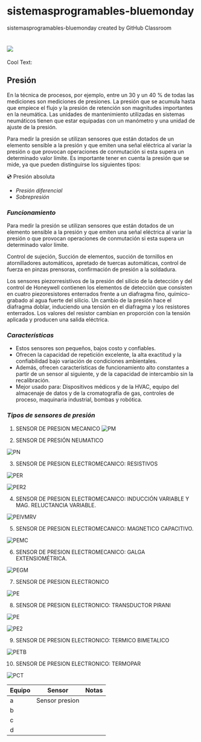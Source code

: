 # sistemasprogramables-bluemonday
sistemasprogramables-bluemonday created by GitHub Classroom


# ![](https://images.cooltext.com/5387872.gif)

<a href="http://cooltext.com" target="_top"><img src="https://cooltext.com/images/ct_pixel.gif" width="80" height="15" alt="Cool Text: Logo and Graphics Generator" border="0" /></a>


## Presión

 En la técnica de procesos, por ejemplo, entre un 30 y un 40 % de todas las mediciones son mediciones de presiones. La presión 
 que se acumula hasta que empiece el flujo y la presión de retención son magnitudes importantes en la neumática. Las unidades de 
 mantenimiento utilizadas en sistemas neumáticos tienen que estar equipadas con un manómetro y una unidad de ajuste de la presión.

Para medir la presión se utilizan sensores que están dotados de un elemento sensible a la presión y que emiten una señal eléctrica 
al variar la presión o que provocan operaciones de conmutación si esta supera un determinado valor límite. Es importante tener en 
cuenta la presión que se mide, ya que pueden distinguirse los siguientes tipos:

:cd: Presión absoluta
* *Presión diferencial* 
* *Sobrepresión* 

### *Funcionamiento*

Para medir la presión se utilizan sensores que están dotados de un elemento sensible a la presión y que emiten una señal eléctrica al variar la presión
o que provocan operaciones de conmutación si esta supera un determinado valor límite.

Control de sujeción, Succión de elementos, succión de tornillos en atornilladores automáticos, apretado de tuercas automáticas, control de fuerza en pinzas prensoras, confirmación de presión a la soldadura.

Los sensores piezorresistivos de la presión del silicio de la detección y del control de Honeywell contienen los elementos de detección que consisten 
en cuatro piezoresistores enterrados frente a un diafragma fino, químico-grabado al agua fuerte del silicio. Un cambio de la presión hace el diafragma 
doblar, induciendo una tensión en el diafragma y los resistores enterrados. Los valores del resistor cambian en proporción con la tensión aplicada y 
producen una salida eléctrica.

### *Características*

* Estos sensores son pequeños, bajos costo y confiables. 
* Ofrecen la capacidad de repetición excelente, la alta exactitud y la confiabilidad bajo variación de condiciones ambientales. 
* Además, ofrecen características de funcionamiento alto constantes a partir de un sensor al siguiente, 
y de la capacidad de intercambio sin la recalibración. 
* Mejor usado para: Dispositivos médicos y de la HVAC, equipo del almacenaje de datos y de la cromatografía de gas, 
controles de proceso, maquinaria industrial, bombas y robótica. 

### *Tipos de sensores de presión*

1. SENSOR DE PRESION MECANICO
![PM](https://ae01.alicdn.com/kf/HTB1hcc1jsbpK1RjSZFyq6x_qFXaZ/Sensor-mec-nico-de-presi-n-de-aceite-M10-1-NPT-1-8-para-medidor-de.jpg)

2.  SENSOR DE PRESIÓN NEUMATICO

![PN](https://encrypted-tbn0.gstatic.com/images?q=tbn%3AANd9GcQOTAAhQibAW_uDG63_XO0JduScTG-Fdf6zcRdENoQ50_DYRcNV)


3.  SENSOR DE PRESION ELECTROMECANICO: RESISTIVOS

![PER](https://sites.google.com/site/tema8otrostransductores/_/rsrc/1361274694122/5-transductores-de-presion/transductores2.jpg)

![PER2](https://sites.google.com/site/tema8otrostransductores/_/rsrc/1361274725997/5-transductores-de-presion/imagen.php.jpeg?height=320&width=320)


4.  SENSOR DE PRESION ELECTROMECANICO: INDUCCIÓN VARIABLE Y MAG. RELUCTANCIA VARIABLE.

![PEIVMRV](https://images.slideplayer.es/62/11807123/slides/slide_21.jpg)

5.  SENSOR DE PRESION ELECTROMECANICO: MAGNETICO CAPACITIVO.

![PEMC](https://img.webme.com/pic/m/mediciondepresionfuerzapeso/capacitivos.bmp)

6.  SENSOR DE PRESION ELECTROMECANICO: GALGA EXTENSIOMÉTRICA.

![PEGM](https://3.bp.blogspot.com/-0hEFWOA1ZPY/Up_d57pRerI/AAAAAAAAAHQ/L81dfWdjQ6Q/s1600/em6.gif)

7.  SENSOR DE PRESION ELECTRONICO

![PE](http://www.dacarsa.net/Imgs/ImgDesc/sensorpresion.jpg)

8.  SENSOR DE PRESION ELECTRONICO: TRANSDUCTOR PIRANI

![PE](https://lh3.googleusercontent.com/proxy/CgVhdlltPw-mum0UJeBNpFl7x4eoIf-79Y_KowQBEorVQ7a3L9V_98c1oNxIa55UkaAxNI9549Rtq5rj8hjGKmB6c4eBvpYouqGlhJ3-9vrfG0mrzz86I8QFRCE)

![PE2](https://img.directindustry.es/images_di/projects/images-g/transductor-vacio-gases-corrosivos-38812-9925719.jpg)

9.  SENSOR DE PRESION ELECTRONICO: TERMICO BIMETALICO

![PETB](https://i0.wp.com/www.sapiensman.com/neumatica/images/medicion-de-presion11.jpg)

10.  SENSOR DE PRESION ELECTRONICO: TERMOPAR

![PCT](https://4.bp.blogspot.com/-rfyTQbRguI0/Up_cIB-9JyI/AAAAAAAAAGc/HDBet9AkVvY/s1600/electrico+1.png)






| Equipo | Sensor | Notas |
|-------------|----------------|--------------|
| a        | Sensor presion               |              |
| b           |                |              |
| c           |                |              |
| d           |                |              |
